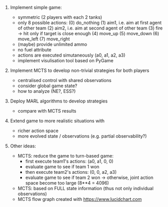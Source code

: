 1. Implement simple game:
    * symmetric (2 players with each 2 tanks)
    * only 8 possible actions:
        (0) do_nothing
        (1) aim1, i.e. aim at first agent of other team
        (2) aim2, i.e. aim at second agent of other team
        (3) fire -> hit only if target is close enough
        (4) move_up
        (5) move_down
        (6) move_left
        (7) move_right
    * (maybe) provide unlimited ammo
    * no fuel attribute
    * actions are executed simutaneously (a0, a1, a2, a3)
    * implement visulisation tool based on PyGame
2. Implement MCTS to develop non-trivial strategies for both players
    * centralised control with shared observations
    * consider global game state?
    * how to analyze (NE?, ESS?)
3. Deploy MARL algorithms to develop strategies
    * compare with MCTS results
4. Extend game to more realistic situations with
    * richer action space
    * more evolved state / observations (e.g. partial observability?)

99. Other ideas:
    * MCTS: reduce the game to turn-based game:
        * first execute team1's actions: (a0, a1, 0, 0)
        * evaluate game to see if team 1 won
        * then execute team2's actions:  (0, 0, a2, a3)
        * evaluate game to see if team 2 won
    -> otherwise, joint action space become too large (8**4 = 4096)
    * MCTS: based on FULL state information (thus not only individual observations)
    * MCTS flow graph created with https://www.lucidchart.com
